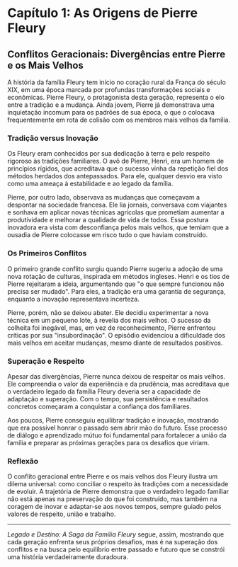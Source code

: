 # Capítulo 1: As Origens de Pierre Fleury

## Conflitos Geracionais: Divergências entre Pierre e os Mais Velhos

A história da família Fleury tem início no coração rural da França do século XIX, em uma época marcada por profundas transformações sociais e econômicas. Pierre Fleury, o protagonista desta geração, representa o elo entre a tradição e a mudança. Ainda jovem, Pierre já demonstrava uma inquietação incomum para os padrões de sua época, o que o colocava frequentemente em rota de colisão com os membros mais velhos da família.

### Tradição versus Inovação

Os Fleury eram conhecidos por sua dedicação à terra e pelo respeito rigoroso às tradições familiares. O avô de Pierre, Henri, era um homem de princípios rígidos, que acreditava que o sucesso vinha da repetição fiel dos métodos herdados dos antepassados. Para ele, qualquer desvio era visto como uma ameaça à estabilidade e ao legado da família.

Pierre, por outro lado, observava as mudanças que começavam a despontar na sociedade francesa. Ele lia jornais, conversava com viajantes e sonhava em aplicar novas técnicas agrícolas que prometiam aumentar a produtividade e melhorar a qualidade de vida de todos. Essa postura inovadora era vista com desconfiança pelos mais velhos, que temiam que a ousadia de Pierre colocasse em risco tudo o que haviam construído.

### Os Primeiros Conflitos

O primeiro grande conflito surgiu quando Pierre sugeriu a adoção de uma nova rotação de culturas, inspirada em métodos ingleses. Henri e os tios de Pierre rejeitaram a ideia, argumentando que "o que sempre funcionou não precisa ser mudado". Para eles, a tradição era uma garantia de segurança, enquanto a inovação representava incerteza.

Pierre, porém, não se deixou abater. Ele decidiu experimentar a nova técnica em um pequeno lote, à revelia dos mais velhos. O sucesso da colheita foi inegável, mas, em vez de reconhecimento, Pierre enfrentou críticas por sua "insubordinação". O episódio evidenciou a dificuldade dos mais velhos em aceitar mudanças, mesmo diante de resultados positivos.

### Superação e Respeito

Apesar das divergências, Pierre nunca deixou de respeitar os mais velhos. Ele compreendia o valor da experiência e da prudência, mas acreditava que o verdadeiro legado da família Fleury deveria ser a capacidade de adaptação e superação. Com o tempo, sua persistência e resultados concretos começaram a conquistar a confiança dos familiares.

Aos poucos, Pierre conseguiu equilibrar tradição e inovação, mostrando que era possível honrar o passado sem abrir mão do futuro. Esse processo de diálogo e aprendizado mútuo foi fundamental para fortalecer a união da família e preparar as próximas gerações para os desafios que viriam.

### Reflexão

O conflito geracional entre Pierre e os mais velhos dos Fleury ilustra um dilema universal: como conciliar o respeito às tradições com a necessidade de evoluir. A trajetória de Pierre demonstra que o verdadeiro legado familiar não está apenas na preservação do que foi construído, mas também na coragem de inovar e adaptar-se aos novos tempos, sempre guiado pelos valores de respeito, união e trabalho.

---

*Legado e Destino: A Saga da Família Fleury* segue, assim, mostrando que cada geração enfrenta seus próprios desafios, mas é na superação dos conflitos e na busca pelo equilíbrio entre passado e futuro que se constrói uma história verdadeiramente duradoura.